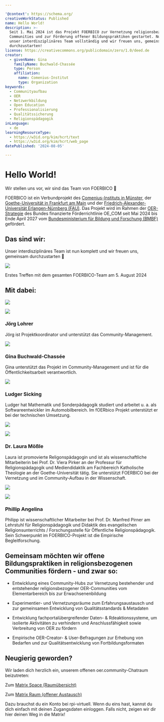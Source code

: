 ```yaml
---

'@context': https://schema.org/
creativeWorkStatus: Published
name: Hello World!
description: >-
  Seit 1. Mai 2024 ist das Projekt FOERBICO zur Vernetzung religionsbezogener
  Communities und zur Förderung offener Bildungspraktiken gestartet. Nun ist
  unser interdisziplinäres Team vollständig und wir freuen uns, gemeinsam
  durchzustarten!
license: https://creativecommons.org/publicdomain/zero/1.0/deed.de
creator:
  - givenName: Gina
    familyName: Buchwald-Chassée
    type: Person
    affiliation:
      name: Comenius-Institut
      type: Organization
keywords:
  - Communityaufbau
  - OER
  - Netzwerkbildung
  - Open Education
  - Professionalisierung
  - Qualitätssicherung
  - Religionspädagogik
inLanguage:
  - de
learningResourceType:
  - https://w3id.org/kim/hcrt/text
  - https://w3id.org/kim/hcrt/web_page
datePublished: '2024-08-05'

---
```


# Hello World!

Wir stellen uns vor, wir sind das Team von FOERBICO 👋

FOERBICO ist ein Verbundprojekt des [Comenius-Instituts in Münster](https://comenius.de), der [Goethe-Universität in Frankfurt am Main](https://www.uni-frankfurt.de/de) und der [Friedrich-Alexander-Universität Erlangen-Nürnberg (FAU)](https://www.fau.de/). Das Projekt wird im Rahmen der [OER-Strategie](https://www.oer-strategie.de/foerdern/gefoerderte-projekte/foerbico-projektsteckbrief/) des Bundes finanzierte Förderrichtlinie OE_COM seit Mai 2024 bis Ende April 2027 vom [Bundesministerium für Bildung und Forschung (BMBF)](https://www.bmbf.de/bmbf/de/home/home_node.html) gefördert.

## Das sind wir:

Unser interdisziplinäres Team ist nun komplett und wir freuen uns, gemeinsam durchzustarten 💪

![](http://oer.community/wp-content/uploads/2024/05/FOERBICO-Team.png)

Erstes Treffen mit dem gesamten FOERBICO-Team am 5. August 2024

## Mit dabei:

![](http://oer.community/wp-content/uploads/2024/06/logo_comenius_mit_text_rechts-Block_4c.png)


![](http://oer.community/wp-content/uploads/2024/06/MBO_7977-wpv_250x250_center_center.jpg)

### Jörg Lohrer

Jörg ist Projektkoordinator und unterstützt das Community-Management.

![](http://oer.community/wp-content/uploads/2024/06/gina-buchwald-chassee-foto.1024x1024-wpv_250x250_center_center.jpg)

### Gina Buchwald-Chassée

Gina unterstützt das Projekt im Community-Management und ist für die Öffentlichkeitsarbeit verantwortlich.

![](http://oer.community/wp-content/uploads/2024/08/ludgOER.jpg)

### Ludger Sicking

Ludger hat Mathematik und Sonderpädagogik studiert und arbeitet u. a. als Softwareentwickler im Automobilbereich. Im fOERbico Projekt
 unterstützt er bei der technischen Umsetzung.

![](http://oer.community/wp-content/uploads/2024/06/Goethe-Logo.svg.png)


![](http://oer.community/wp-content/uploads/2024/05/Profilbild_Laura.jpg)

### Dr. Laura Mößle

Laura ist promovierte Religonspädagogin und ist als wissenschaftliche Mitarbeiterin bei Prof. Dr. Viera Pirker an der Professur für Religionspädagogik und Mediendidaktik am Fachbereich Katholische Theologie an der Goethe-Universität tätig. Sie unterstützt FOERBICO bei der Vernetzung und im Community-Aufbau in der Wissenschaft.


![](http://oer.community/wp-content/uploads/2024/06/Friedrich-Alexander-Universitaet_Erlangen-Nuernberg_Logo_07.2022.svg.png)


![](http://oer.community/wp-content/uploads/2024/05/Phillip-Angelina-240x320-1.jpeg)

### Phillip Angelina

Philipp ist wissenschaftlicher Mitarbeiter bei Prof. Dr. Manfred Pirner am Lehrstuhl für Religionspädagogik und Didaktik des evangelischen Religionsunterrichts / Forschungsstelle für Öffentliche Religionspädagogik. Sein Schwerpunkt im FOERBICO-Projekt ist die Empirische Begleitforschung.


## Gemeinsam möchten wir offene Bildungspraktiken in religionsbezogenen Communities fördern - und zwar so:

- Entwicklung eines Community-Hubs zur Vernetzung bestehender und entstehender religionsbezogener OER-Communities vom Elementarbereich bis zur Erwachsenenbildung

- Experimentier- und Vernetzungsräume zum Erfahrungsaustausch und zur gemeinsamen Entwicklung von Qualitätsstandards & Metadaten

- Entwicklung fachportalübergreifender Daten- & Rdeaktionssysteme, um isolierte Aktivitäten zu verhindern und Anschlussfähigkeit sowie Verbreitung von OER zu fördern

- Empirische OER-Creator- & User-Befragungen zur Erhebung von Bedarfen und zur Qualitätsentwicklung von Fortbildungsformaten

## Neugierig geworden?

Wir laden dich herzlich ein, unserem offenen oer.community-Chatraum beizutreten:

Zum [Matrix Space (Raumübersicht)](https://matrix.to/#/#oercommunity:rpi-virtuell.de)

Zum [Matrix Raum (offener Austausch)](https://matrix.to/#/#oer.community:rpi-virtuell.de)

Dazu brauchst du ein Konto bei rpi-virtuell. Wenn du eins hast, kannst du dich einfach mit deinen Zugangsdaten einloggen. Falls nicht, zeigen wir dir hier deinen Weg in die Matrix!